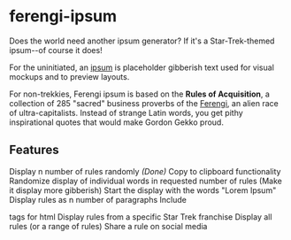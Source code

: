 # ferengi-ipsum

Does the world need another ipsum generator? If it's a Star-Trek-themed ipsum--of course it does!

For the uninitiated, an [ipsum](https://www.lipsum.com/) is placeholder gibberish text used for visual mockups and to preview layouts.

For non-trekkies, Ferengi ipsum is based on the __Rules of Acquisition__, a collection of 285 "sacred" business proverbs of the [Ferengi](https://en.wikipedia.org/wiki/Ferengi), an alien race of ultra-capitalists. Instead of strange Latin words, you get pithy inspirational quotes that would make Gordon Gekko proud.

## Features

Display n number of rules randomly *(Done)*
Copy to clipboard functionality
Randomize display of individual words in requested number of rules (Make it display more gibberish)
Start the display with the words "Lorem Ipsum"
Display rules as n number of paragraphs
Include <p> tags for html
Display rules from a specific Star Trek franchise
Display all rules (or a range of rules)
Share a rule on social media

